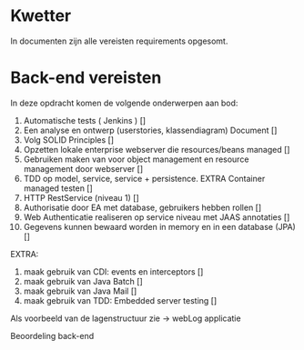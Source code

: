 
# Kwetter

In documenten zijn alle vereisten requirements opgesomt.

# Back-end vereisten

In deze opdracht komen de volgende onderwerpen aan bod:

1. Automatische tests ( Jenkins ) []
2. Een analyse en ontwerp (userstories, klassendiagram) Document []
3. Volg SOLID Principles []
4. Opzetten lokale enterprise webserver die resources/beans managed []
5. Gebruiken maken van voor object management en resource management door webserver []
6. TDD op model, service, service + persistence. EXTRA Container managed testen []
7. HTTP RestService (niveau 1) []
8. Authorisatie door EA met database, gebruikers hebben rollen []
9. Web Authenticatie realiseren op service niveau met JAAS annotaties []
10. Gegevens kunnen bewaard worden in memory en in een database (JPA) []

EXTRA:
1. maak gebruik van CDI: events en interceptors []
2. maak gebruik van Java Batch []
3. maak gebruik van Java Mail []
4. maak gebruik van TDD: Embedded server testing []

Als voorbeeld van de lagenstructuur zie -> webLog applicatie

Beoordeling back-end
